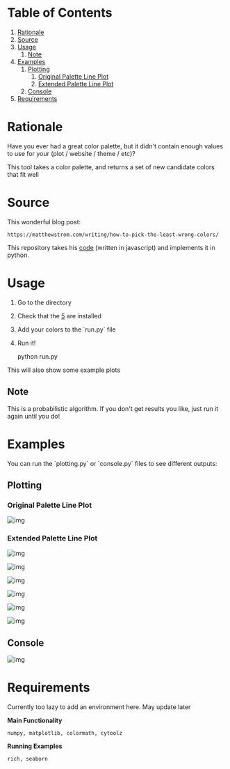 
# Table of Contents

1.  [Rationale](#org96cbdd2)
2.  [Source](#orgaa3544f)
3.  [Usage](#org4aa67dd)
    1.  [Note](#orga9adba5)
4.  [Examples](#orge9c5a0e)
    1.  [Plotting](#orgedaed3b)
        1.  [Original Palette Line Plot](#org5a36749)
        2.  [Extended Palette Line Plot](#orgd85fc2f)
    2.  [Console](#orge58120f)
5.  [Requirements](#orgaa46b57)



<a id="org96cbdd2"></a>

# Rationale

Have you ever had a great color palette, but it didn't contain enough values to use for your (plot / website / theme / etc)?

This tool takes a color palette, and returns a set of new candidate colors that fit well


<a id="orgaa3544f"></a>

# Source

This wonderful blog post:

    https://matthewstrom.com/writing/how-to-pick-the-least-wrong-colors/

This repository takes his [code](https://github.com/ilikescience/category-colors) (written in javascript) and implements it in python.


<a id="org4aa67dd"></a>

# Usage

1.  Go to the directory
2.  Check that the [5](#orgaa46b57) are installed
3.  Add your colors to the \`run.py\` file
4.  Run it!

    python run.py

This will also show some example plots


<a id="orga9adba5"></a>

## Note

This is a probabilistic algorithm. If you don't get results you like, just run it again until you do!


<a id="orge9c5a0e"></a>

# Examples

You can run the \`plotting.py\` or \`console.py\` files to see different outputs:


<a id="orgedaed3b"></a>

## Plotting


<a id="org5a36749"></a>

### Original Palette Line Plot

![img](./Examples/original_line.png)


<a id="orgd85fc2f"></a>

### Extended Palette Line Plot

![img](./Examples/extended_line.png)

![img](./Examples/comparison_palette.png)

![img](./Examples/join_original.png)

![img](./Examples/join_extended.png)

![img](./Examples/scatter_original.png)

![img](./Examples/scatter_extended.png)


<a id="orge58120f"></a>

## Console

![img](Examples/2022-06-12_17-17-49_screenshot.png)


<a id="orgaa46b57"></a>

# Requirements

Currently too lazy to add an environment here. May update later

**Main Functionality**

    numpy, matplotlib, colormath, cytoolz

**Running Examples**

    rich, seaborn
